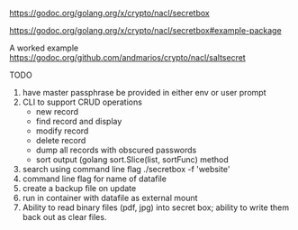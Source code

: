 https://godoc.org/golang.org/x/crypto/nacl/secretbox

https://godoc.org/golang.org/x/crypto/nacl/secretbox#example-package

A worked example
https://godoc.org/github.com/andmarios/crypto/nacl/saltsecret

TODO
1. have master passphrase be provided in either env or user prompt
2. CLI to support CRUD operations
   - new record
   - find record and display
   - modify record
   - delete record
   - dump all records with obscured passwords
   - sort output (golang sort.Slice(list, sortFunc) method
3. search using command line flag ./secretbox -f 'website'
4. command line flag for name of datafile
5. create a backup file on update
6. run in container with datafile as external mount
7. Ability to read binary files (pdf, jpg) into secret box;
   ability to write them back out as clear files.
